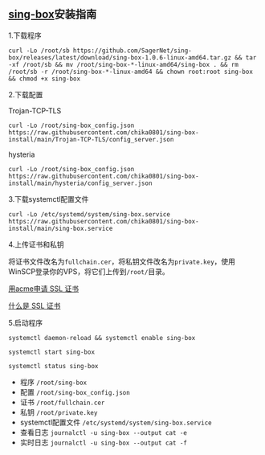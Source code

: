 ## [sing-box](https://github.com/SagerNet/sing-box)安装指南

1.下载程序
```
curl -Lo /root/sb https://github.com/SagerNet/sing-box/releases/latest/download/sing-box-1.0.6-linux-amd64.tar.gz && tar -xf /root/sb && mv /root/sing-box-*-linux-amd64/sing-box . && rm /root/sb -r /root/sing-box-*-linux-amd64 && chown root:root sing-box && chmod +x sing-box
```

2.下载配置

Trojan-TCP-TLS
```
curl -Lo /root/sing-box_config.json https://raw.githubusercontent.com/chika0801/sing-box-install/main/Trojan-TCP-TLS/config_server.json
```

hysteria
```
curl -Lo /root/sing-box_config.json https://raw.githubusercontent.com/chika0801/sing-box-install/main/hysteria/config_server.json
```

3.下载systemctl配置文件
```
curl -Lo /etc/systemd/system/sing-box.service https://raw.githubusercontent.com/chika0801/sing-box-install/main/sing-box.service
```

4.上传证书和私钥

将证书文件改名为`fullchain.cer`，将私钥文件改名为`private.key`，使用WinSCP登录你的VPS，将它们上传到`/root/`目录。

[用acme申请 SSL 证书](https://github.com/chika0801/Xray-install#1%E7%94%A8acme%E7%94%B3%E8%AF%B7-ssl-%E8%AF%81%E4%B9%A6)

[什么是 SSL 证书](https://www.kaspersky.com.cn/resource-center/definitions/what-is-a-ssl-certificate)

5.启动程序

```
systemctl daemon-reload && systemctl enable sing-box
```

```
systemctl start sing-box
```

```
systemctl status sing-box
```

- 程序 `/root/sing-box`
- 配置 `/root/sing-box_config.json`
- 证书 `/root/fullchain.cer`
- 私钥 `/root/private.key`
- systemctl配置文件 `/etc/systemd/system/sing-box.service`
- 查看日志 `journalctl -u sing-box --output cat -e`
- 实时日志 `journalctl -u sing-box --output cat -f`
